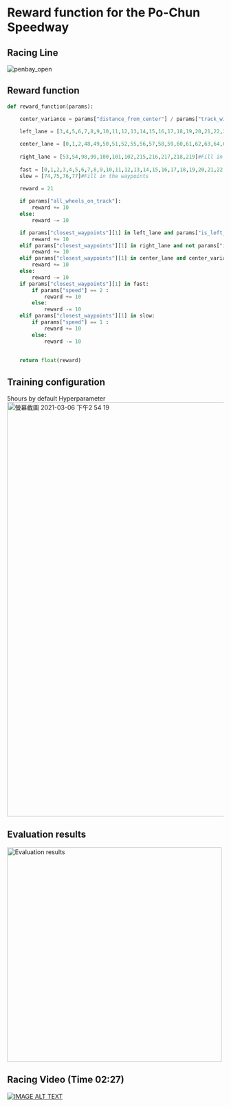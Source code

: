 

# Reward function for the Po-Chun Speedway
## Racing Line
![penbay_open](https://user-images.githubusercontent.com/61004532/110137027-58884e00-7e0b-11eb-8c0d-dd712517157f.png)

## Reward function
```python
def reward_function(params):

    center_variance = params["distance_from_center"] / params["track_width"]

    left_lane = [3,4,5,6,7,8,9,10,11,12,13,14,15,16,17,18,19,20,21,22,23,24,25,26,27,28,29,30,31,32,33,34,35,36,37,38,39,40,41,42,43,44,45,46,47,75,76,77,78,79,80,81,82,83,84,85,86,87,88,89,90,91,114,115,116,139,140,141,142,143,144,145,146,147,148,149,150,151,152,153,154,155,156,157,158,159,160,161,162,163,164,165,166,167,168,169,170,171,172,173,174,175,176,177,178,179,180,181,182,183,184,185,186,187,188,189,190,191]#Fill in the waypoints
    
    center_lane = [0,1,2,48,49,50,51,52,55,56,57,58,59,60,61,62,63,64,65,66,67,68,69,70,71,72,73,74,92,93,94,95,96,97,103,104,105,106,107,108,109,110,111,112,113,117,118,119,120,121,122,123,124,125,126,127,128,129,130,131,132,133,134,135,136,137,138,192,193,194,195,196,197,198,199,200,201,202,203,204,205,206,207,208,209,210,211,212,213,214,220,221,222,223,224,225,226,227,228,229,230]#Fill in the waypoints
    
    right_lane = [53,54,98,99,100,101,102,215,216,217,218,219]#Fill in the waypoints
    
    fast = [0,1,2,3,4,5,6,7,8,9,10,11,12,13,14,15,16,17,18,19,20,21,22,23,24,25,26,27,28,29,30,31,32,33,34,35,36,37,38,39,40,41,42,43,44,45,46,47,48,49,50,51,52,53,54,55,56,57,58,59,60,61,62,63,64,65,66,67,68,69,70,71,72,73,78,79,80,81,82,83,84,85,86,87,88,89,90,91,92,93,94,95,96,97,98,99,100,101,102,103,104,105,106,107,108,109,110,111,112,113,117,118,119,120,121,122,123,124,125,126,127,128,129,130,131,132,133,134,135,136,137,138,139,140,141,142,143,144,145,146,147,148,149,150,151,152,153,154,155,156,157,158,159,160,161,162,163,164,165,166,167,168,169,170,171,172,173,174,175,176,177,178,179,180,181,182,183,184,185,186,187,188,189,190,191,192,193,194,195,196,197,198,199,200,201,202,203,204,205,206,207,208,209,210,211,212,213,214,215,216,217,218,219,220,221,222,223,224,225,226,227,228,229,230]#Fill in the waypoints
    slow = [74,75,76,77]#Fill in the waypoints
    
    reward = 21

    if params["all_wheels_on_track"]:
        reward += 10
    else:
        reward -= 10

    if params["closest_waypoints"][1] in left_lane and params["is_left_of_center"]:
        reward += 10
    elif params["closest_waypoints"][1] in right_lane and not params["is_left_of_center"]:
        reward += 10
    elif params["closest_waypoints"][1] in center_lane and center_variance < 0.4:
        reward += 10
    else:
        reward -= 10
    if params["closest_waypoints"][1] in fast:
        if params["speed"] == 2 :
            reward += 10
        else:
            reward -= 10
    elif params["closest_waypoints"][1] in slow:
        if params["speed"] == 1 :
            reward += 10
        else:
            reward -= 10
        
    
    return float(reward)
```
## Training configuration
5hours by default Hyperparameter
<img width="965" alt="螢幕截圖 2021-03-06 下午2 54 19" src="https://user-images.githubusercontent.com/61004532/110198256-2a971e00-7e8c-11eb-854c-3a19cf42a615.png">
## Evaluation results 
<img width="499" alt="Evaluation results" src="https://user-images.githubusercontent.com/61004532/110197175-bad16500-7e84-11eb-864a-1c487320f4d7.png">

## Racing Video (Time 02:27)
[![IMAGE ALT TEXT](http://img.youtube.com/vi/upiIGe60vGQ/0.jpg)](http://www.youtube.com/watch?v=upiIGe60vGQ)


